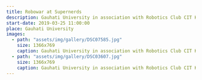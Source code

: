 ```yaml
---
title: Robowar at Supernerds
description: Gauhati University in association with Robotics Club CIT Kokrajhar presents ROBOWAR in the event of Supernerds. The objective of this contest is to build a robot whose task is to damage its opponent robot to gain points.
start-date: 2019-03-25 11:00:00
place: Gauhati University
images:
  - path: "assets/img/gallery/DSC07585.jpg"
    size: 1366x769
    caption: Gauhati University in association with Robotics Club CIT Kokrajhar organizing RoboWar competition in the event of Supernerds.
  - path: "assets/img/gallery/DSC03607.jpg"
    size: 1366x769
    caption: Gauhati University in association with Robotics Club CIT Kokrajhar organizing RoboWar competition in the event of Supernerds.
---
```

